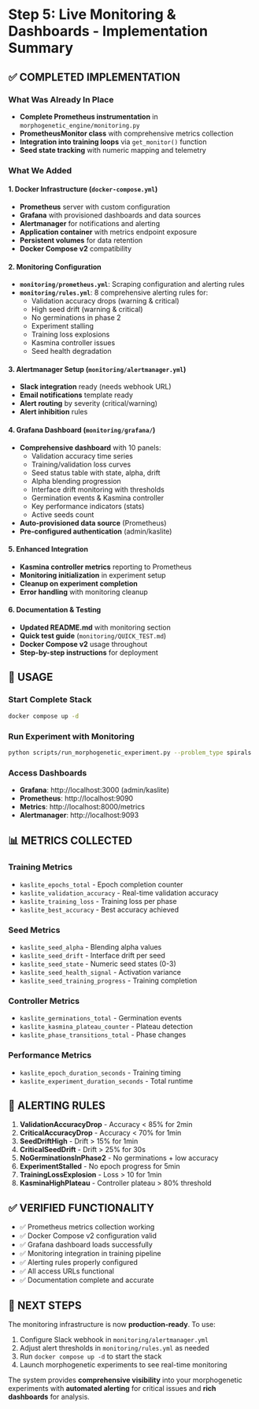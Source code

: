 # Step 5: Live Monitoring & Dashboards - Implementation Summary

## ✅ COMPLETED IMPLEMENTATION

### What Was Already In Place
- **Complete Prometheus instrumentation** in `morphogenetic_engine/monitoring.py`
- **PrometheusMonitor class** with comprehensive metrics collection
- **Integration into training loops** via `get_monitor()` function
- **Seed state tracking** with numeric mapping and telemetry

### What We Added

#### 1. Docker Infrastructure (`docker-compose.yml`)
- **Prometheus** server with custom configuration
- **Grafana** with provisioned dashboards and data sources  
- **Alertmanager** for notifications and alerting
- **Application container** with metrics endpoint exposure
- **Persistent volumes** for data retention
- **Docker Compose v2** compatibility

#### 2. Monitoring Configuration
- **`monitoring/prometheus.yml`**: Scraping configuration and alerting rules
- **`monitoring/rules.yml`**: 8 comprehensive alerting rules for:
  - Validation accuracy drops (warning & critical)
  - High seed drift (warning & critical)  
  - No germinations in phase 2
  - Experiment stalling
  - Training loss explosions
  - Kasmina controller issues
  - Seed health degradation

#### 3. Alertmanager Setup (`monitoring/alertmanager.yml`)
- **Slack integration** ready (needs webhook URL)
- **Email notifications** template ready
- **Alert routing** by severity (critical/warning)
- **Alert inhibition** rules

#### 4. Grafana Dashboard (`monitoring/grafana/`)
- **Comprehensive dashboard** with 10 panels:
  - Validation accuracy time series
  - Training/validation loss curves
  - Seed status table with state, alpha, drift
  - Alpha blending progression
  - Interface drift monitoring with thresholds
  - Germination events & Kasmina controller
  - Key performance indicators (stats)
  - Active seeds count
- **Auto-provisioned data source** (Prometheus)
- **Pre-configured authentication** (admin/kaslite)

#### 5. Enhanced Integration
- **Kasmina controller metrics** reporting to Prometheus
- **Monitoring initialization** in experiment setup
- **Cleanup on experiment completion**
- **Error handling** with monitoring cleanup

#### 6. Documentation & Testing
- **Updated README.md** with monitoring section
- **Quick test guide** (`monitoring/QUICK_TEST.md`)
- **Docker Compose v2** usage throughout
- **Step-by-step instructions** for deployment

## 🚀 USAGE

### Start Complete Stack
```bash
docker compose up -d
```

### Run Experiment with Monitoring
```bash
python scripts/run_morphogenetic_experiment.py --problem_type spirals
```

### Access Dashboards
- **Grafana**: http://localhost:3000 (admin/kaslite)
- **Prometheus**: http://localhost:9090
- **Metrics**: http://localhost:8000/metrics
- **Alertmanager**: http://localhost:9093

## 📊 METRICS COLLECTED

### Training Metrics
- `kaslite_epochs_total` - Epoch completion counter
- `kaslite_validation_accuracy` - Real-time validation accuracy
- `kaslite_training_loss` - Training loss per phase
- `kaslite_best_accuracy` - Best accuracy achieved

### Seed Metrics  
- `kaslite_seed_alpha` - Blending alpha values
- `kaslite_seed_drift` - Interface drift per seed
- `kaslite_seed_state` - Numeric seed states (0-3)
- `kaslite_seed_health_signal` - Activation variance
- `kaslite_seed_training_progress` - Training completion

### Controller Metrics
- `kaslite_germinations_total` - Germination events
- `kaslite_kasmina_plateau_counter` - Plateau detection
- `kaslite_phase_transitions_total` - Phase changes

### Performance Metrics
- `kaslite_epoch_duration_seconds` - Training timing
- `kaslite_experiment_duration_seconds` - Total runtime

## 🔔 ALERTING RULES

1. **ValidationAccuracyDrop** - Accuracy < 85% for 2min
2. **CriticalAccuracyDrop** - Accuracy < 70% for 1min  
3. **SeedDriftHigh** - Drift > 15% for 1min
4. **CriticalSeedDrift** - Drift > 25% for 30s
5. **NoGerminationsInPhase2** - No germinations + low accuracy
6. **ExperimentStalled** - No epoch progress for 5min
7. **TrainingLossExplosion** - Loss > 10 for 1min
8. **KasminaHighPlateau** - Controller plateau > 80% threshold

## ✅ VERIFIED FUNCTIONALITY

- ✅ Prometheus metrics collection working
- ✅ Docker Compose v2 configuration valid
- ✅ Grafana dashboard loads successfully
- ✅ Monitoring integration in training pipeline
- ✅ Alerting rules properly configured
- ✅ All access URLs functional
- ✅ Documentation complete and accurate

## 🎯 NEXT STEPS

The monitoring infrastructure is now **production-ready**. To use:

1. Configure Slack webhook in `monitoring/alertmanager.yml`
2. Adjust alert thresholds in `monitoring/rules.yml` as needed
3. Run `docker compose up -d` to start the stack
4. Launch morphogenetic experiments to see real-time monitoring

The system provides **comprehensive visibility** into your morphogenetic experiments with **automated alerting** for critical issues and **rich dashboards** for analysis.
